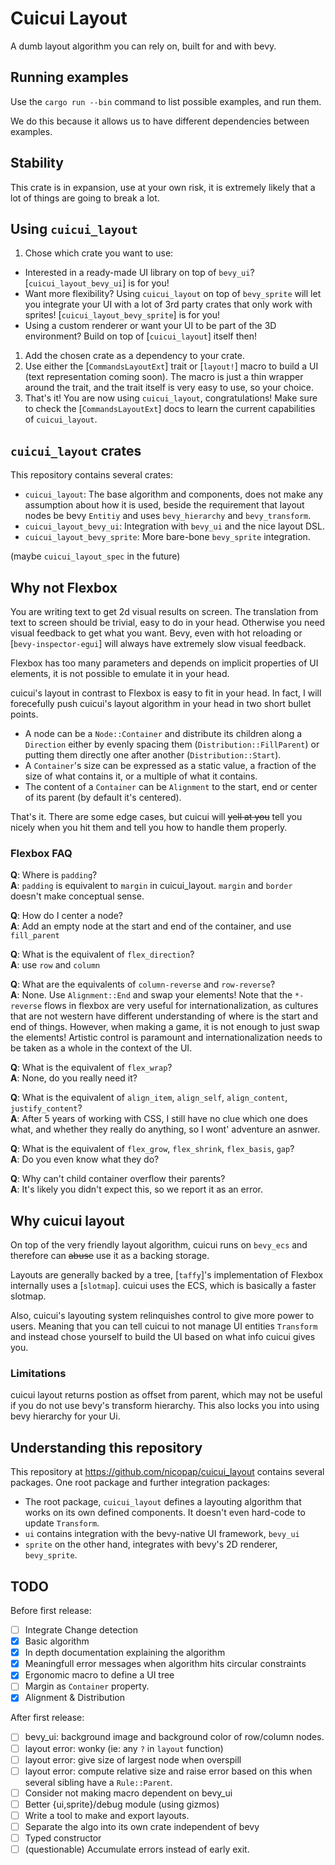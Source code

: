 # Cuicui Layout

A dumb layout algorithm you can rely on, built for and with bevy.

## Running examples

Use the `cargo run --bin` command to list possible examples, and run them.

We do this because it allows us to have different dependencies between examples.

## Stability

This crate is in expansion, use at your own risk, it is extremely likely that
a lot of things are going to break a lot.

## Using `cuicui_layout`

1. Chose which crate you want to use:
  - Interested in a ready-made UI library on top of `bevy_ui`? [`cuicui_layout_bevy_ui`] is for you!
  - Want more flexibility? Using `cuicui_layout` on top of `bevy_sprite` will let you
    integrate your UI with a lot of 3rd party crates that only work with sprites!
    [`cuicui_layout_bevy_sprite`] is for you!
  - Using a custom renderer or want your UI to be part of the 3D environment?
    Build on top of [`cuicui_layout`] itself then!
1. Add the chosen crate as a dependency to your crate.
2. Use either the [`CommandsLayoutExt`] trait or [`layout!`] macro to build
   a UI (text representation coming soon). The macro is just a thin wrapper
   around the trait, and the trait itself is very easy to use, so your choice.
3. That's it! You are now using `cuicui_layout`, congratulations!
   Make sure to check the [`CommandsLayoutExt`]
   docs to learn the current capabilities of `cuicui_layout`.

## `cuicui_layout` crates

This repository contains several crates:

- `cuicui_layout`: The base algorithm and components, does not make any assumption
  about how it is used, beside the requirement that layout nodes be bevy `Entitiy` and
  uses `bevy_hierarchy` and `bevy_transform`.
- `cuicui_layout_bevy_ui`: Integration with `bevy_ui` and the nice layout DSL.
- `cuicui_layout_bevy_sprite`: More bare-bone `bevy_sprite` integration.

(maybe `cuicui_layout_spec` in the future)

## Why not Flexbox

You are writing text to get 2d visual results on screen.
The translation from text to screen should be trivial, easy to do in your head.
Otherwise you need visual feedback to get what you want.
Bevy, even with hot reloading or [`bevy-inspector-egui`]
will always have extremely slow visual feedback.

Flexbox has too many parameters and depends on implicit properties of UI elements,
it is not possible to emulate it in your head.

cuicui's layout in contrast to Flexbox is easy to fit in your head.
In fact, I will forecefully push cuicui's layout algorithm in your head
in two short bullet points.

- A node can be a `Node::Container` and distribute its children
  along a `Direction` either by evenly spacing them (`Distribution::FillParent`)
  or putting them directly one after another (`Distribution::Start`).
- A `Container`'s size can be expressed as a static value, a fraction
  of the size of what contains it, or a multiple of what it contains.
- The content of a `Container` can be `Alignment` to the start, end or center
  of its parent (by default it's centered).

That's it. There are some edge cases, but cuicui will ~~yell at you~~
tell you nicely when you hit them and tell you how to handle them properly.

### Flexbox FAQ

**Q**: Where is `padding`?
<br>**A**: `padding` is equivalent to `margin` in cuicui_layout. `margin` and `border`
doesn't make conceptual sense.

**Q**: How do I center a node?
<br>**A**: Add an empty node at the start and end of the container, and use `fill_parent`

**Q**: What is the equivalent of `flex_direction`?
<br>**A**: use `row` and `column`

**Q**: What are the equivalents of `column-reverse` and `row-reverse`?
<br>**A**: None. Use `Alignment::End` and swap your elements! Note that the `*-reverse`
flows in flexbox are very useful for internationalization, as cultures that are not
western have different understanding of where is the start and end of things. However,
when making a game, it is not enough to just swap the elements! Artistic control is
paramount and internationalization needs to be taken as a whole in the context of the UI.

**Q**: What is the equivalent of `flex_wrap`?
<br>**A**: None, do you really need it?

**Q**: What is the equivalent of `align_item`, `align_self`, `align_content`, `justify_content`?
<br>**A**: After 5 years of working with CSS, I still have no clue which one does what,
and whether they really do anything, so I wont' adventure an asnwer.

**Q**: What is the equivalent of `flex_grow`, `flex_shrink`, `flex_basis`, `gap`?
<br>**A**: Do you even know what they do?

**Q**: Why can't child container overflow their parents?
<br>**A**: It's likely you didn't expect this, so we report it as an error.

## Why cuicui layout

On top of the very friendly layout algorithm,
cuicui runs on `bevy_ecs` and therefore can ~~abuse~~ use it as a backing storage.

Layouts are generally backed by a tree,
[`taffy`]'s implementation of Flexbox internally uses a [`slotmap`].
cuicui uses the ECS, which is basically a faster slotmap.

Also, cuicui's layouting system relinquishes control to give more power to users.
Meaning that you can tell cuicui to not manage UI entities `Transform`
and instead chose yourself to build the UI based on what info cuicui gives you.

### Limitations

cuicui layout returns postion as offset from parent, which may not be useful
if you do not use bevy's transform hierarchy. This also locks you into using
bevy hierarchy for your Ui.

## Understanding this repository

This repository at <https://github.com/nicopap/cuicui_layout> contains several
packages. One root package and further integration packages:

- The root package, `cuicui_layout` defines a layouting algorithm that works
  on its own defined components. It doesn't even hard-code to update `Transform`.
- `ui` contains integration with the bevy-native UI framework, `bevy_ui`
- `sprite` on the other hand, integrates with bevy's 2D renderer, `bevy_sprite`.

 
## TODO

Before first release:

- [ ] Integrate Change detection
- [X] Basic algorithm
- [X] In depth documentation explaining the algorithm
- [X] Meaningfull error messages when algorithm hits circular constraints
- [X] Ergonomic macro to define a UI tree
- [ ] Margin as `Container` property.
- [X] Alignment & Distribution

After first release:

- [ ] bevy_ui: background image and background color of row/column nodes.
- [ ] layout error: wonky (ie: any `?` in `layout` function)
- [ ] layout error: give size of largest node when overspill
- [ ] layout error: compute relative size and raise error based on this when
      several sibling have a `Rule::Parent`.
- [ ] Consider not making macro dependent on bevy_ui
- [ ] Better {ui,sprite}/debug module (using gizmos)
- [ ] Write a tool to make and export layouts.
- [ ] Separate the algo into its own crate independent of bevy
- [ ] Typed constructor
- [ ] (questionable) Accumulate errors instead of early exit.
